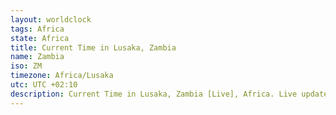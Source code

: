 ```yaml
---
layout: worldclock
tags: Africa
state: Africa
title: Current Time in Lusaka, Zambia
name: Zambia
iso: ZM
timezone: Africa/Lusaka
utc: UTC +02:10
description: Current Time in Lusaka, Zambia [Live], Africa. Live update now time in Lusaka, timezone Africa/Lusaka, UTC +02:10, Country ISO code & Current Local Time.
---
```


